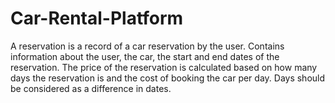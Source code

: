 # Car-Rental-Platform

A reservation is a record of a car reservation by the user.
Contains information about the user, the car, the start and end dates of the reservation.
The price of the reservation is calculated based on how many days the reservation is and the cost of booking the car per day.
Days should be considered as a difference in dates.








